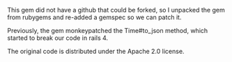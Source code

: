 This gem did not have a github that could be forked, so I unpacked the gem
from rubygems and re-added a gemspec so we can patch it.

Previously, the gem monkeypatched the Time#to_json method, which started to break
our code in rails 4.

The original code is distributed under the Apache 2.0 license.
